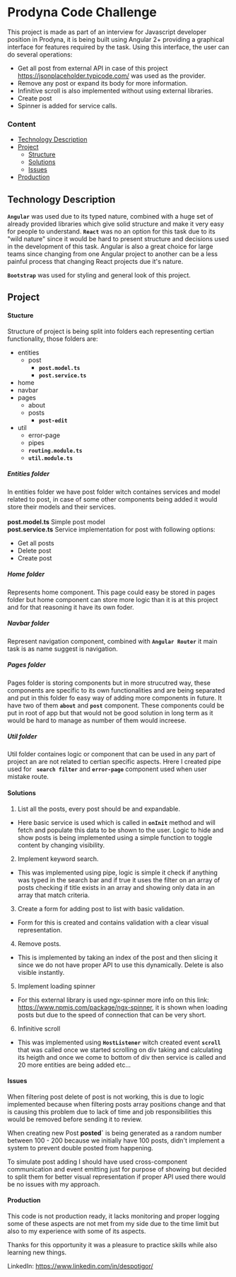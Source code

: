 # Prodyna Code Challenge

This project is made as part of an interview for Javascript developer position in Prodyna, it is being built using Angular 2+ providing a graphical interface for features required by the task.
Using this interface, the user can do several operations:
* Get all post from external API in case of this project https://jsonplaceholder.typicode.com/ was used as the provider.
* Remove any post or expand its body for more information.
* Infinitive scroll is also implemented without using external libraries.
* Create post
* Spinner is added for service calls.

### Content
* [Technology Description](#technology-description)
* [Project](#project)
  * [Structure](#structure)
  * [Solutions](#solutions)
  * [Issues](#issues)
* [Production](#production)
  
## Technology Description

**`Angular`** was used due to its typed nature, combined with a huge set of already provided libraries which give solid structure and make it very easy for people to understand. **`React`** was no an option for this task due to its "wild nature" since it would be hard to present structure and decisions used in the development of this task. Angular is also a great choice for large teams since changing from one Angular project to another can be a less painful process that changing React projects due it's nature.

**`Bootstrap`** was used for styling and general look of this project.


## Project

#### Stucture

Structure of project is being split into folders each representing certian functionality, those folders are:
* entities
  * post
    * **`post.model.ts`**
    * **`post.service.ts`**
* home
* navbar
* pages
  * about
  * posts
    * **`post-edit`**
* util
  * error-page
  * pipes
  * **`routing.module.ts`**
  * **`util.module.ts`**
  
##### Entities folder
In entities folder we have post folder witch containes services and model related to post, in case of some other components being added
it would store their models and their services.
<br>
<br>
**post.model.ts** Simple post model
<br>
**post.service.ts** Service implementation for post with following options:
  * Get all posts
  * Delete post
  * Create post
##### Home folder
Represents home component. This page could easy be stored in pages folder but home component can store more logic than it is at this project and for that reasoning it have its own foder.

##### Navbar folder
Represent navigation component, combined with **`Angular Router`** it main task is as name suggest is navigation.

##### Pages folder
Pages folder is storing components but in more strucutred way, these components are specific to its own functionalities and are being separated and put in this folder fo easy way of adding more components in future. It have two of them **`about`** and **`post`** component.
These components could be put in root of app but that would not be good solution in long term as it would be hard to manage as number of them would increese.

##### Util folder
Util folder containes logic or component that can be used in any part of project an are not related to certian specific aspects. Hrere I created pipe used for **` search filter`** and **`error-page`** component used when user mistake route.


#### Solutions
1. List all the posts, every post should be and expandable.
* Here basic service is used which is called in **`onInit`** method and will fetch and populate this data to be shown to the user. Logic to hide and show posts is being implemented using a simple function to toggle content by changing visibility.
2. Implement keyword search.
* This was implemented using pipe, logic is simple it check if anything was typed in the search bar and if true it uses the filter on an array of posts checking if title exists in an array and showing only data in an array that match criteria.
3. Create a form for adding post to list with basic validation.
* Form for this is created and contains validation with a clear visual representation. 
4. Remove posts.
* This is implemented by taking an index of the post and then slicing it since we do not have proper API to use this dynamically. Delete is also visible instantly.
5. Implement loading spinner
* For this external library is used ngx-spinner more info on this link: https://www.npmjs.com/package/ngx-spinner, it is shown when loading posts but due to the speed of connection that can be very short.
6. Infinitive scroll
* This was implemented using **`HostListener`** witch created event **`scroll`** that was called once we started scrolling on div taking and calculating its heigth and once we come to bottom of div then service is called and 20 more entities are being added etc...


#### Issues

When filtering post delete of post is not working, this is due to logic implemented because when filtering posts array positions change and that is causing this problem due to lack of time and job responsibilities this would be removed before sending it to review.

When creating new Post **posted`** is being generated as a random number between 100 - 200 because we initially have 100 posts, didn't implement a system to prevent double posted from happening.

To simulate post adding I should have used cross-component communication and event emitting just for purpose of showing but decided to split them for better visual representation if proper API used there would be no issues with my approach.


#### Production

This code is not production ready, it lacks monitoring and proper logging some of these aspects are not met from my side due to the time limit but also to my experience with some of its aspects.

Thanks for this opportunity it was a pleasure to practice skills while also learning new things.

LinkedIn: https://www.linkedin.com/in/despotigor/



